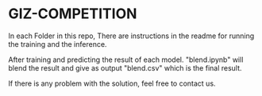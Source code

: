 # GIZ-COMPETITION

In each Folder in this repo, There are instructions in the readme for running the training and the inference.

After training and predicting the result of each model. "blend.ipynb" will blend the result and give as output "blend.csv" which is the final result.

If there is any problem with the solution, feel free to contact us.
